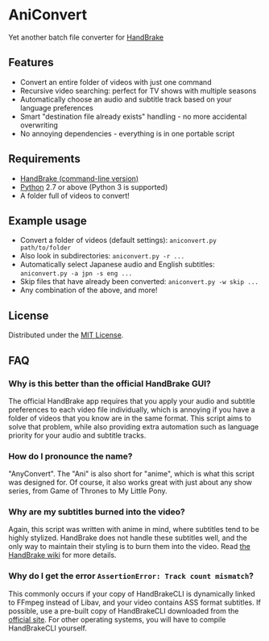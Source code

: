 # AniConvert

Yet another batch file converter for [HandBrake](https://handbrake.fr/)

## Features

- Convert an entire folder of videos with just one command
- Recursive video searching: perfect for TV shows with multiple seasons
- Automatically choose an audio and subtitle track based on your language preferences
- Smart "destination file already exists" handling - no more accidental overwriting
- No annoying dependencies - everything is in one portable script

## Requirements

- [HandBrake (command-line version)](https://handbrake.fr/downloads2.php)
- [Python](https://www.python.org/downloads/) 2.7 or above (Python 3 is supported)
- A folder full of videos to convert!

## Example usage

- Convert a folder of videos (default settings): `aniconvert.py path/to/folder`
- Also look in subdirectories: `aniconvert.py -r ...`
- Automatically select Japanese audio and English subtitles: `aniconvert.py -a jpn -s eng ...`
- Skip files that have already been converted: `aniconvert.py -w skip ...`
- Any combination of the above, and more!

## License

Distributed under the [MIT License](http://opensource.org/licenses/MIT).

## FAQ

### Why is this better than the official HandBrake GUI?

The official HandBrake app requires that you apply your audio and subtitle 
preferences to each video file individually, which is annoying if you have 
a folder of videos that you know are in the same format. This script aims to 
solve that problem, while also providing extra automation such as language 
priority for your audio and subtitle tracks.

### How do I pronounce the name?

"AnyConvert". The "Ani" is also short for "anime", which is what this script 
was designed for. Of course, it also works great with just about any show 
series, from Game of Thrones to My Little Pony.

### Why are my subtitles burned into the video?

Again, this script was written with anime in mind, where subtitles tend to 
be highly stylized. HandBrake does not handle these subtitles well, and the 
only way to maintain their styling is to burn them into the video. Read 
[the HandBrake wiki](https://trac.handbrake.fr/wiki/Subtitles#wikipage) 
for more details.

### Why do I get the error `AssertionError: Track count mismatch`?

This commonly occurs if your copy of HandBrakeCLI is dynamically linked 
to FFmpeg instead of Libav, and your video contains ASS format subtitles. 
If possible, use a pre-built copy of HandBrakeCLI downloaded from the 
[official site](https://handbrake.fr/downloads2.php). For other operating 
systems, you will have to compile HandBrakeCLI yourself.
